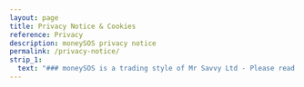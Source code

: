 ```yaml
---
layout: page
title: Privacy Notice & Cookies
reference: Privacy
description: moneySOS privacy notice
permalink: /privacy-notice/
strip_1:
  text: "### moneySOS is a trading style of Mr Savvy Ltd - Please read our Privacy Notice carefully as it describes our collection, use, disclosure, retention, and protection of your personal information.\n\nThis notice applies to any website or service which references this Privacy Notice. Where you provide us with your personal information in any of the ways described in section 4 below, you agree that we may collect, store, and use it (a) in order to perform our contractual obligations to you, (b) based on our legitimate interest for processing (i.e. for internal administrative purposes or for the detection or prevention of crime) or (c) based on your consent, which you may withdraw at any time, as described in this Privacy Notice. You have certain rights in relation to your data, including the right to object to processing based on legitimate interests, profiling (including the use of custom and lookalike/similar audiences), and direct marketing. At any time, you can exercise your rights by emailing us at info@mrsavvy.co.uk. For further details about our processing and your rights, please see below.\n\n#### 1. Who we are\n\nOur Privacy Notice applies to all services offered by Mr Savvy Ltd and its affiliates, but excludes any products, applications, or services that have separate privacy notices which are not incorporated in this Privacy Notice.\n\nMr Savvy Ltd controls the data collected when you interact with a website owned by Mr Savvy Ltd.\n\nFor the purposes of the General Data Protection Regulation (the “GDPR”), Mr Savvy Ltd is the controller in relation to your data.\n\nFor further information about our Privacy Policy, our processing of data about you, or if you have any queries about your rights under local law, how to update your records, or how to obtain access to the information that we hold about you, please contact us:\n\nPost: Data Protection Officer Mr Savvy Ltd 20-22 The Mall Clifton Bristol BS8 4DR Online: [dpo@mrsavvy.co.uk](mailto:dpo@mrsavvy.co.uk)\n\n#### 2. About our site\n\nOur site connects people who are looking to purchase a product or service (“The Product”) with relevant providers (“Business Partners”) who can offer quotations for the selected product or service.\n\n#### 3. What data we collect and how\n\nTo the extent permissible under the applicable law, we collect information about you when you:\n\n* Register to use our website or service; this may include your name, address, email address, telephone number...We may also ask you to provide additional information about product preferences or requirements. \n* Contact us by telephone, fax, SMS, email or post.\n* Contact us through the Chat app available in our website\n* Contact us through other channels like social media portals.\n* When you sign up to receive our newsletter\n\nWe also collect information from your devices (including mobile devices) that you use to access our website (for example, we may collect the device identification number and type, location information and connection information such as statistics on your page views, traffic to and from the sites, referral URL, ad data, your IP address, your browsing history and your web log information. We may do this using cookies or similar technologies (as described in section 9 below).\n\n#### 4. How we use your data\n\nTo the extent permissible under applicable law, we use your information:\n\n**To contact you to confirm your details or requirements**\n\nWe may contact you by phone, SMS, email or the chat on our website to confirm some details or product requirements. We may also contact you to ask about your experience using our site and service, and dealing with the Business Partners which we connected you with.\n\n**To connect you with the relevant Business Partners**\n\nWhen you sign up on our website, we will pass your request on to one or more Business Partners. After submitting the webform you will receive an email from us confirming which Business Partners have received your information and are now allowed to contact you. Those Business Partners now act as data controllers of your data, so if you wish to understand how these Business Partners may process your personal data, please take the time to read their Privacy Policy. They may contact you by telephone, text/SMS or email.\n\nPlease note that some of our Business Partners use local service providers (“Subsuppliers' ') to perform the specific service in your area, in those situations both supplier and sub supplier become the data controllers of your data for the purpose of providing the service. \n\nBefore we pass your request to any Business Partners, our service may involve an element of automated decision-making. On some occasions, we may automatically assess your product preferences and pass your request to the appropriate Business Partners. You have the right to object to such automated decision-making and you can do so by emailing us at [info@mrsavvy.co.uk](mailto:info@mrsavvy.co.uk)\n\nSometimes we also share IP addresses with Business Partners to enable Business Partners to verify the request.\n\n**To email you about other Offers – But only if you have not opted out of such emails**\n\nWhen you use our site we would like to contact you via email, SMS about similar products or services to the one you have shown interest in and we think you might like. You can always unsubscribe from those emails/SMS and we won’t contact you again.\n\n**To create custom and lookalike/similar audiences**\n\nWe work with Facebook, Google, and other platforms (“Platforms”) to reach out to you with ads from other offers or to create similar audiences or custom audiences. Data is aggregated and pseudonymised and you can always object to this activity by emailing us at [info@mrsavvy.co.uk](mailto:info@mrsavvy.co.uk) or by changing the cookies settings at the bottom of all pages in our site.\n\n**Working with suppliers**\n\nWe work with a number of suppliers, who process data on our behalf. These include cloud storage providers and email service providers. We have appropriate contracts in place with such suppliers to ensure the protection and confidentiality of data.\n\nWe may analyze your personal information to build individual profiles, which also includes collection and (statistical) analysis of the data. Individual profiling is used to predict future interests and provide you with offers that are relevant and interesting for you. Profiling is based on the data you have provided to us through the contact form and also on your behaviour when surfing the Internet (only if you have given consent). You have the right to object to profiling by sending us an email to [info@mrsavvy.co.uk](mailto:info@mrsavvy.co.uk).\n\n#### 5. Transferring your data\n\nPersonal information in the European Union is protected by data protection laws, but other countries do not necessarily protect your personal information in the same way. Our website and some of our services, or parts of them, may also be hosted in the United States or otherwise outside of the EEA (which means all EU countries including Norway, Iceland, and Liechtenstein) and this means that we may transfer any information which is submitted by you through the website or service outside the EEA to the United States or to other territories outside of the EEA. When you send an email to us, this will also be stored on our email servers, which are hosted in the United States.\n\nWe may use service providers based outside of the EEA to help us provide our websites and services to you (for example, platform providers who help us deliver our services, or advertising) and this means that we may transfer your information to service providers outside the EEA for the purpose of providing our applications, advertising, and services to you.\n\nWe take steps to ensure that where your information is transferred outside of the EEA by our service providers and hosting providers, appropriate measures and controls are in place to protect that information in accordance with applicable data protection laws and regulations. In each case, such transfers are made in accordance with the requirements of Regulations (EU) 2016/679 (the General Data Protection Regulations or “GDPR”) and may be based on the use of the European Commission’s Standard Model Clauses for transfers of personal data outside the EEA.\n\nBy using our website or services or by interacting with us in the ways described in this Privacy Notice, you consent to the transfer of your information outside the EEA in the circumstances set out in this Privacy Notice. If you do not want your information to be transferred outside the EEA, you should not use our website or services.\n\n#### 6. Storing your data\n\nWe have a data retention policy, which sets out for how long we keep data. We will keep your data only for as long as necessary to fulfil the purpose(s) for which it was collected in the first place.\n\n#### 7. Legal grounds for processing\n\n| Activity                                                             | Lawful basis under the GDPR | Your rights                                                               |\n| -------------------------------------------------------------------- | --------------------------- | ------------------------------------------------------------------------- |\n| Data processing for the completion of the Service                    | Legitimate Interests        | You have the right to object to processing based on legitimate interests. |\n| Using and sharing IP addresses                                       | Legitimate Interests        | You have the right to object to processing based on legitimate interests. |\n| To email you about similar Products                                  | Legitimate Interests        | You have the right to object to processing based on legitimate interests. |\n| Receiving data from service providers                                | Legitimate Interests        | You have the right to object to processing based on legitimate interests. |\n| To create custom and lookalike/similar audiences                     | Legitimate Interests        | You have the right to object to processing based on legitimate interests. |\n| Automated decisions and Profiling                                    | Legitimate Interests        | You have the right to object to processing based on legitimate interests. |\n| Processing of Personal Data in order to comply with applicable laws. | Legitimate Interests        | You have the right to object to processing based on legitimate interests. |\n\nThis notice sets out (above) how we use your data. Under the GDPR, controllers must have a valid lawful basis for each processing activity that they undertake. This section sets out our lawful basis for each activity.\n\n#### 8. Your rights\n\nIf you are based within the European Economic Area (“EEA”) or within another jurisdiction having similar data protection laws, in certain circumstances you have the following rights: the right to be told how we use your information and obtain access to your information;\n\n* the right to have your information rectified or erased or place restrictions on processing your information;\n* the right to object to the processing of your information e.g. for direct marketing purposes;\n* the right to have any information you provided to us on an automated basis returned to you in a structured, commonly used and machine-readable format, or sent directly to another company, where technically feasible (“data portability”);\n* where the processing of your information is based on your consent, the right to withdraw that consent subject to legal or contractual restrictions;\n* the right to object to any decisions based on the automated processing of your personal data, including profiling; and\n* the right to lodge a complaint with the supervisory authority responsible for data protection matters\n\nIf we hold any information about you which is incorrect or if there are any changes to your details, please let us know so that we can keep our records accurate and up to date.\n\nIf you withdraw your consent to the use of your personal information for purposes set out in our Privacy Notice, we may not be able to provide you with access to all or parts of our websites and services.\n\nWe will retain your personal information for the duration of our business relationship and afterwards for as long as is necessary and relevant for our legitimate business purposes, in accordance with the Mr Savvy Ltd Data Retention Policy, or as otherwise permitted by applicable laws and regulation. Where we no longer need your personal information, we will dispose of it in a secure manner (without further notice to you).\n\n#### 9. Cookies\n\nCookies are small text files which are transferred from our websites or services, and stored on your device. We use cookies to help us provide you with a personalised service, and to help make our websites and services better for you.\n\nOur cookies may be session cookies (temporary cookies that identify and track users within our websites or services that are deleted when you close your browser or leave your session in the application or service) or persistent cookies (cookies which enable our websites or services to “remember” who you are and to remember your preferences within our websites or services and that will stay on your computer or device after you close your browser or leave your session in the application or service).\n\nWe use the following different types of cookies:\n\n**Strictly Necessary Cookies** \n\nThese cookies are necessary for the website to function and cannot be switched off in our systems. They are set in response to actions made by the user in the website and are required to identify irregular site behavior, prevent fraudulent activity, and improve security.\n\nYou can set your browser to block or alert about these cookies, but some parts of the site will then not work. These cookies do not store any personally identifiable information.\n\n\n\n**Performance cookies and analytics technologies**\n\nThese cookies collect information about how visitors and users use our websites and services, for instance which functionality visitors use most often, and if they get error messages from areas of the websites or services. These cookies do not collect information that identifies a visitor or user. All information these cookies collect is aggregated and therefore anonymous. We only use these cookies to improve how our websites and services work. \n\nWe use third parties like Google Analytics for this purpose, for further information, please visit their privacy policy: <https://policies.google.com/privacy?hl=en&gl=ZZ>\n\n\n\n**Functionality cookies**\n\nThese cookies allow our websites and services to remember choices you make (such as your user name, language, or the region you are in) and provide enhanced, more personal features. These cookies can also be used to remember changes you have made to text size, fonts, and other parts of web pages that you can customise. They may also be used to provide services you have asked for. The information these cookies collect may be anonymised and they cannot track your browsing activity on other websites.\n\n\n\n**Targeting or advertising cookies**\n\nThese cookies are used to deliver adverts more relevant to you and your interests. They are also used to limit the number of times you see an advertisement, as well as help measure the effectiveness of the advertising campaign. They are usually placed by advertising networks with the website operator’s permission. They remember that you have visited a website and this information is shared with other organisations such as advertisers. Quite often, targeting or advertising cookies will be linked to site functionality provided by the other organisation. For further details in how these networks process personal data, please find a link to their respective privacy policies. You can also manage your cookies settings and automatically disable targeting or advertising cookies at the bottom of this page.\n\n* Facebook Advertising: https://www.facebook.com/privacy/explanation or visit https://www.facebook.com/help/610457675797481/?helpref=hc_fnav to see how your data is used on Facebook Ads\n\n* Bing Ads: https://privacy.microsoft.com/da-dk/privacystatement\n\n* LinkedIn Ads: https://www.linkedin.com/legal/privacy-policy\n\n* Twitter Ads: https://twitter.com/privacy\r\n\n\n**Web beacons and parameter tracking**\n\nWe also use cookies and similar software known as web beacons to count users who have visited our website after clicking through from one of our advertisements on another website or in emails, and to collect details of any products or services purchased. These web beacons collect limited information that does not identify particular individuals. It is not possible to refuse the use of web beacons. However, because they are used in conjunction with cookies, you can effectively disable them by setting your browser to restrict or block cookies.\r\n\n\n**Third party website widgets**\n\nWe use a third party review provider, Trustpilot, to receive and publish reviews about our services. If you make a review about our website, this will be published on www.trustpilot.com and also may be published on our website as well as in Google Search Results. For further details, please see Trustpilot privacy notice: https://legal.trustpilot.com/end-user-privacy-terms\r\n\n\n**IP Address and traffic data\r**\n\nWe keep a record of traffic data which is logged automatically by our servers, such as your Internet Protocol (IP) address, device information, the website that you visited before ours, and the website you visit after leaving our site. We also collect some site, application, and service statistics such as access rates, page hits, and page views. We are not able to identify an individual user from traffic data or site statistics.\r\n\n\n**How to disable cookies\r**\n\nYou may be able to configure your browser or our website or service to restrict cookies or block all cookies if you wish, however if you disable cookies you may find this affects your ability to use certain parts of our websites or services. For more information about cookies and instructions on how to disable cookies in your browser:\r\n\n* Internet Explorer: http://windows.microsoft.com/en-GB/internet-explorer/delete-manage-cookies\r\n* Google Chrome: https://support.google.com/chrome/answer/95647?hl=en\r\n* Safari: http://help.apple.com/safari/mac/8.0/#/sfri11471\r\n\n#### 10. Your rights\r\n\nFor further information about our Privacy Policy or our processing of data about you or if you have any queries about your rights under local law, how to update your records, or how to obtain a copy of the information that we hold about you, please contact us:\r\n\nPost:\r\nData Protection Officer\r\nMr Savvy Ltd\r\n20-22 The Mall\r\nClifton\r\nBristol\r\nBS8 4DR\r\n\nOnline: [dpo@mrsavvy.co.uk\r](mailto:dpo@mrsavvy.co.uk\r)\n\n#### 11. Individuals Rights\n\n* 11.1. the right to be informed\r\n* 11.2. the right of access\r\n* 11.3. the right to rectification\r\n* 11.4. the right to erasure\r\n* 11.5. the right to restrict processing\r\n* 11.6. the right to data portability\r\n* 11.7. the right to object\r\n* 11.8. rights in relation to automated decision making and profiling\r\n\nIf you are dissatisfied with our response to your invoking any of your rights under the Data Protection Act 2018, then you have a right to complain to the Information Commissioner’s Office, whose details are set out below.\n\n**Contact details\r** \n\nVisit: [www.ico.org.uk/make-a-complaint](www.ico.org.uk/make-a-complaint) and select Your Personal Information Concerns\r\nCall: 0303 123 1113\r\nChat: [ico.org.uk/global/contact-us/live-chat\r](ico.org.uk/global/contact-us/live-chat\r)\nInformation:\r\nCommissioner’s Office,\r\nWycliffe House,\r\nWater Lane,\r\nWilmslow,\r\nSK9 5AF.\r\n\r\nMr Savvy Ltd - ICO Number: ZA362338\r\n\n"
---
```


